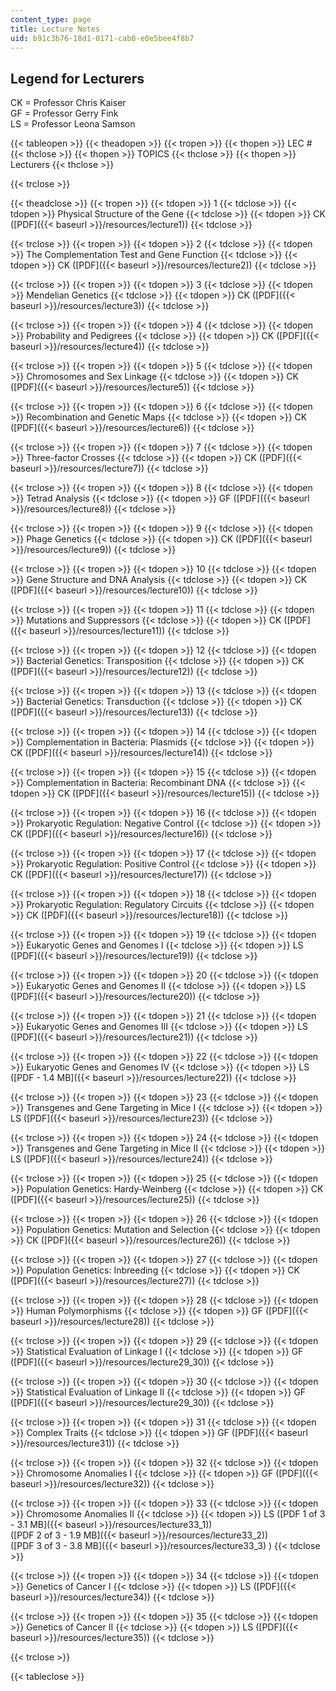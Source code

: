 ```yaml
---
content_type: page
title: Lecture Notes
uid: b91c3b76-18d1-0171-cab0-e0e5bee4f8b7
---
```


Legend for Lecturers
--------------------

CK = Professor Chris Kaiser  
GF = Professor Gerry Fink  
LS = Professor Leona Samson

{{< tableopen >}}
{{< theadopen >}}
{{< tropen >}}
{{< thopen >}}
LEC #
{{< thclose >}}
{{< thopen >}}
TOPICS
{{< thclose >}}
{{< thopen >}}
Lecturers
{{< thclose >}}

{{< trclose >}}

{{< theadclose >}}
{{< tropen >}}
{{< tdopen >}}
1
{{< tdclose >}}
{{< tdopen >}}
Physical Structure of the Gene
{{< tdclose >}}
{{< tdopen >}}
CK ([PDF]({{< baseurl >}}/resources/lecture1))
{{< tdclose >}}

{{< trclose >}}
{{< tropen >}}
{{< tdopen >}}
2
{{< tdclose >}}
{{< tdopen >}}
The Complementation Test and Gene Function
{{< tdclose >}}
{{< tdopen >}}
CK ([PDF]({{< baseurl >}}/resources/lecture2))
{{< tdclose >}}

{{< trclose >}}
{{< tropen >}}
{{< tdopen >}}
3
{{< tdclose >}}
{{< tdopen >}}
Mendelian Genetics
{{< tdclose >}}
{{< tdopen >}}
CK ([PDF]({{< baseurl >}}/resources/lecture3))
{{< tdclose >}}

{{< trclose >}}
{{< tropen >}}
{{< tdopen >}}
4
{{< tdclose >}}
{{< tdopen >}}
Probability and Pedigrees
{{< tdclose >}}
{{< tdopen >}}
CK ([PDF]({{< baseurl >}}/resources/lecture4))
{{< tdclose >}}

{{< trclose >}}
{{< tropen >}}
{{< tdopen >}}
5
{{< tdclose >}}
{{< tdopen >}}
Chromosomes and Sex Linkage
{{< tdclose >}}
{{< tdopen >}}
CK ([PDF]({{< baseurl >}}/resources/lecture5))
{{< tdclose >}}

{{< trclose >}}
{{< tropen >}}
{{< tdopen >}}
6
{{< tdclose >}}
{{< tdopen >}}
Recombination and Genetic Maps
{{< tdclose >}}
{{< tdopen >}}
CK ([PDF]({{< baseurl >}}/resources/lecture6))
{{< tdclose >}}

{{< trclose >}}
{{< tropen >}}
{{< tdopen >}}
7
{{< tdclose >}}
{{< tdopen >}}
Three-factor Crosses
{{< tdclose >}}
{{< tdopen >}}
CK ([PDF]({{< baseurl >}}/resources/lecture7))
{{< tdclose >}}

{{< trclose >}}
{{< tropen >}}
{{< tdopen >}}
8
{{< tdclose >}}
{{< tdopen >}}
Tetrad Analysis
{{< tdclose >}}
{{< tdopen >}}
GF ([PDF]({{< baseurl >}}/resources/lecture8))
{{< tdclose >}}

{{< trclose >}}
{{< tropen >}}
{{< tdopen >}}
9
{{< tdclose >}}
{{< tdopen >}}
Phage Genetics
{{< tdclose >}}
{{< tdopen >}}
CK ([PDF]({{< baseurl >}}/resources/lecture9))
{{< tdclose >}}

{{< trclose >}}
{{< tropen >}}
{{< tdopen >}}
10
{{< tdclose >}}
{{< tdopen >}}
Gene Structure and DNA Analysis
{{< tdclose >}}
{{< tdopen >}}
CK ([PDF]({{< baseurl >}}/resources/lecture10))
{{< tdclose >}}

{{< trclose >}}
{{< tropen >}}
{{< tdopen >}}
11
{{< tdclose >}}
{{< tdopen >}}
Mutations and Suppressors
{{< tdclose >}}
{{< tdopen >}}
CK ([PDF]({{< baseurl >}}/resources/lecture11))
{{< tdclose >}}

{{< trclose >}}
{{< tropen >}}
{{< tdopen >}}
12
{{< tdclose >}}
{{< tdopen >}}
Bacterial Genetics: Transposition
{{< tdclose >}}
{{< tdopen >}}
CK ([PDF]({{< baseurl >}}/resources/lecture12))
{{< tdclose >}}

{{< trclose >}}
{{< tropen >}}
{{< tdopen >}}
13
{{< tdclose >}}
{{< tdopen >}}
Bacterial Genetics: Transduction
{{< tdclose >}}
{{< tdopen >}}
CK ([PDF]({{< baseurl >}}/resources/lecture13))
{{< tdclose >}}

{{< trclose >}}
{{< tropen >}}
{{< tdopen >}}
14
{{< tdclose >}}
{{< tdopen >}}
Complementation in Bacteria: Plasmids
{{< tdclose >}}
{{< tdopen >}}
CK ([PDF]({{< baseurl >}}/resources/lecture14))
{{< tdclose >}}

{{< trclose >}}
{{< tropen >}}
{{< tdopen >}}
15
{{< tdclose >}}
{{< tdopen >}}
Complementation in Bacteria: Recombinant DNA
{{< tdclose >}}
{{< tdopen >}}
CK ([PDF]({{< baseurl >}}/resources/lecture15))
{{< tdclose >}}

{{< trclose >}}
{{< tropen >}}
{{< tdopen >}}
16
{{< tdclose >}}
{{< tdopen >}}
Prokaryotic Regulation: Negative Control
{{< tdclose >}}
{{< tdopen >}}
CK ([PDF]({{< baseurl >}}/resources/lecture16))
{{< tdclose >}}

{{< trclose >}}
{{< tropen >}}
{{< tdopen >}}
17
{{< tdclose >}}
{{< tdopen >}}
Prokaryotic Regulation: Positive Control
{{< tdclose >}}
{{< tdopen >}}
CK ([PDF]({{< baseurl >}}/resources/lecture17))
{{< tdclose >}}

{{< trclose >}}
{{< tropen >}}
{{< tdopen >}}
18
{{< tdclose >}}
{{< tdopen >}}
Prokaryotic Regulation: Regulatory Circuits
{{< tdclose >}}
{{< tdopen >}}
CK ([PDF]({{< baseurl >}}/resources/lecture18))
{{< tdclose >}}

{{< trclose >}}
{{< tropen >}}
{{< tdopen >}}
19
{{< tdclose >}}
{{< tdopen >}}
Eukaryotic Genes and Genomes I
{{< tdclose >}}
{{< tdopen >}}
LS ([PDF]({{< baseurl >}}/resources/lecture19))
{{< tdclose >}}

{{< trclose >}}
{{< tropen >}}
{{< tdopen >}}
20
{{< tdclose >}}
{{< tdopen >}}
Eukaryotic Genes and Genomes II
{{< tdclose >}}
{{< tdopen >}}
LS ([PDF]({{< baseurl >}}/resources/lecture20))
{{< tdclose >}}

{{< trclose >}}
{{< tropen >}}
{{< tdopen >}}
21
{{< tdclose >}}
{{< tdopen >}}
Eukaryotic Genes and Genomes III
{{< tdclose >}}
{{< tdopen >}}
LS ([PDF]({{< baseurl >}}/resources/lecture21))
{{< tdclose >}}

{{< trclose >}}
{{< tropen >}}
{{< tdopen >}}
22
{{< tdclose >}}
{{< tdopen >}}
Eukaryotic Genes and Genomes IV
{{< tdclose >}}
{{< tdopen >}}
LS ([PDF - 1.4 MB]({{< baseurl >}}/resources/lecture22))
{{< tdclose >}}

{{< trclose >}}
{{< tropen >}}
{{< tdopen >}}
23
{{< tdclose >}}
{{< tdopen >}}
Transgenes and Gene Targeting in Mice I
{{< tdclose >}}
{{< tdopen >}}
LS ([PDF]({{< baseurl >}}/resources/lecture23))
{{< tdclose >}}

{{< trclose >}}
{{< tropen >}}
{{< tdopen >}}
24
{{< tdclose >}}
{{< tdopen >}}
Transgenes and Gene Targeting in Mice II
{{< tdclose >}}
{{< tdopen >}}
LS ([PDF]({{< baseurl >}}/resources/lecture24))
{{< tdclose >}}

{{< trclose >}}
{{< tropen >}}
{{< tdopen >}}
25
{{< tdclose >}}
{{< tdopen >}}
Population Genetics: Hardy-Weinberg
{{< tdclose >}}
{{< tdopen >}}
CK ([PDF]({{< baseurl >}}/resources/lecture25))
{{< tdclose >}}

{{< trclose >}}
{{< tropen >}}
{{< tdopen >}}
26
{{< tdclose >}}
{{< tdopen >}}
Population Genetics: Mutation and Selection
{{< tdclose >}}
{{< tdopen >}}
CK ([PDF]({{< baseurl >}}/resources/lecture26))
{{< tdclose >}}

{{< trclose >}}
{{< tropen >}}
{{< tdopen >}}
27
{{< tdclose >}}
{{< tdopen >}}
Population Genetics: Inbreeding
{{< tdclose >}}
{{< tdopen >}}
CK ([PDF]({{< baseurl >}}/resources/lecture27))
{{< tdclose >}}

{{< trclose >}}
{{< tropen >}}
{{< tdopen >}}
28
{{< tdclose >}}
{{< tdopen >}}
Human Polymorphisms
{{< tdclose >}}
{{< tdopen >}}
GF ([PDF]({{< baseurl >}}/resources/lecture28))
{{< tdclose >}}

{{< trclose >}}
{{< tropen >}}
{{< tdopen >}}
29
{{< tdclose >}}
{{< tdopen >}}
Statistical Evaluation of Linkage I
{{< tdclose >}}
{{< tdopen >}}
GF ([PDF]({{< baseurl >}}/resources/lecture29_30))
{{< tdclose >}}

{{< trclose >}}
{{< tropen >}}
{{< tdopen >}}
30
{{< tdclose >}}
{{< tdopen >}}
Statistical Evaluation of Linkage II
{{< tdclose >}}
{{< tdopen >}}
GF ([PDF]({{< baseurl >}}/resources/lecture29_30))
{{< tdclose >}}

{{< trclose >}}
{{< tropen >}}
{{< tdopen >}}
31
{{< tdclose >}}
{{< tdopen >}}
Complex Traits
{{< tdclose >}}
{{< tdopen >}}
GF ([PDF]({{< baseurl >}}/resources/lecture31))
{{< tdclose >}}

{{< trclose >}}
{{< tropen >}}
{{< tdopen >}}
32
{{< tdclose >}}
{{< tdopen >}}
Chromosome Anomalies I
{{< tdclose >}}
{{< tdopen >}}
GF ([PDF]({{< baseurl >}}/resources/lecture32))
{{< tdclose >}}

{{< trclose >}}
{{< tropen >}}
{{< tdopen >}}
33
{{< tdclose >}}
{{< tdopen >}}
Chromosome Anomalies II
{{< tdclose >}}
{{< tdopen >}}
LS ([PDF 1 of 3 - 3.1 MB]({{< baseurl >}}/resources/lecture33_1))  
([PDF 2 of 3 - 1.9 MB]({{< baseurl >}}/resources/lecture33_2))  
([PDF 3 of 3 - 3.8 MB]({{< baseurl >}}/resources/lecture33_3) )
{{< tdclose >}}

{{< trclose >}}
{{< tropen >}}
{{< tdopen >}}
34
{{< tdclose >}}
{{< tdopen >}}
Genetics of Cancer I
{{< tdclose >}}
{{< tdopen >}}
LS ([PDF]({{< baseurl >}}/resources/lecture34))
{{< tdclose >}}

{{< trclose >}}
{{< tropen >}}
{{< tdopen >}}
35
{{< tdclose >}}
{{< tdopen >}}
Genetics of Cancer II
{{< tdclose >}}
{{< tdopen >}}
LS ([PDF]({{< baseurl >}}/resources/lecture35))
{{< tdclose >}}

{{< trclose >}}

{{< tableclose >}}
